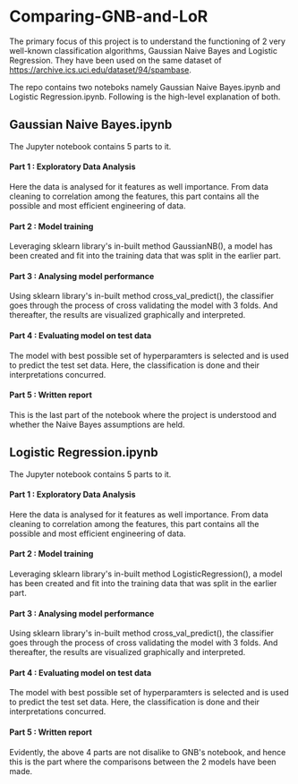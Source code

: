 # Comparing-GNB-and-LoR

The primary focus of this project is to understand the functioning of 2 very well-known classification algorithms, Gaussian Naive Bayes and Logistic Regression. They have been used on the same dataset of https://archive.ics.uci.edu/dataset/94/spambase.

The repo contains two noteboks namely Gaussian Naive Bayes.ipynb and Logistic Regression.ipynb. Following is the high-level explanation of both.

## Gaussian Naive Bayes.ipynb
The Jupyter notebook contains 5 parts to it.
#### Part 1 : Exploratory Data Analysis
Here the data is analysed for it features as well importance. From data cleaning to correlation among the features, this part contains all the possible and most efficient engineering of data.
#### Part 2 : Model training
Leveraging sklearn library's in-built method GaussianNB(), a model has been created and fit into the training data that was split in the earlier part.
#### Part 3 : Analysing model performance
Using sklearn library's in-built method cross_val_predict(), the classifier goes through the process of cross validating the model with 3 folds. And thereafter, the results are visualized graphically and interpreted.
#### Part 4 : Evaluating model on test data
The model with best possible set of hyperparamters is selected and is used to predict the test set data. Here, the classification is done and their interpretations concurred.
#### Part 5 : Written report 
This is the last part of the notebook where the project is understood and whether the Naive Bayes assumptions are held.

## Logistic Regression.ipynb
The Jupyter notebook contains 5 parts to it.
#### Part 1 : Exploratory Data Analysis
Here the data is analysed for it features as well importance. From data cleaning to correlation among the features, this part contains all the possible and most efficient engineering of data.
#### Part 2 : Model training
Leveraging sklearn library's in-built method LogisticRegression(), a model has been created and fit into the training data that was split in the earlier part.
#### Part 3 : Analysing model performance
Using sklearn library's in-built method cross_val_predict(), the classifier goes through the process of cross validating the model with 3 folds. And thereafter, the results are visualized graphically and interpreted.
#### Part 4 : Evaluating model on test data
The model with best possible set of hyperparamters is selected and is used to predict the test set data. Here, the classification is done and their interpretations concurred.
#### Part 5 : Written report
Evidently, the above 4 parts are not disalike to GNB's notebook, and hence this is the part where the comparisons between the 2 models have been made.
